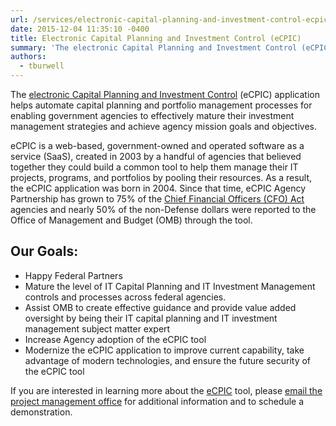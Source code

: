 ```yaml
---
url: /services/electronic-capital-planning-and-investment-control-ecpic/
date: 2015-12-04 11:35:10 -0400
title: Electronic Capital Planning and Investment Control (eCPIC)
summary: 'The electronic Capital Planning and Investment Control (eCPIC) application helps automate capital planning and portfolio management processes for enabling government agencies to effectively mature their investment management strategies and achieve agency mission goals and objectives. eCPIC is a web-based, government-owned and operated software as a service (SaaS), created in 2003 by a handful of  agencies'
authors:
  - tburwell
---
```


The [electronic Capital Planning and Investment Control](https://www.ecpic.gov/) (eCPIC) application helps automate capital planning and portfolio management processes for enabling government agencies to effectively mature their investment management strategies and achieve agency mission goals and objectives.

eCPIC is a web-based, government-owned and operated software as a service (SaaS), created in 2003 by a handful of  agencies that believed together they could build a common tool to help them manage their IT projects, programs, and portfolios by pooling their resources. As a result, the eCPIC application was born in 2004. Since that time, eCPIC Agency Partnership has grown to 75% of the [Chief Financial Officers (CFO) Act](https://www.congress.gov/bill/101st-congress/house-bill/5687) agencies and nearly 50% of the non-Defense dollars were reported to the Office of Management and Budget (OMB) through the tool.

## Our Goals:

  * Happy Federal Partners
  * Mature the level of IT Capital Planning and IT Investment Management controls and processes across federal agencies.
  * Assist OMB to create effective guidance and provide value added oversight by being their IT capital planning and IT investment management subject matter expert
  * Increase Agency adoption of the eCPIC tool
  * Modernize the eCPIC application to improve current capability, take advantage of modern technologies, and ensure the future security of the eCPIC tool

If you are interested in learning more about the [eCPIC](https://www.ecpic.gov/) tool, please [email the project management office](mailto:ecpic.pmo@gsa.gov) for additional information and to schedule a demonstration.